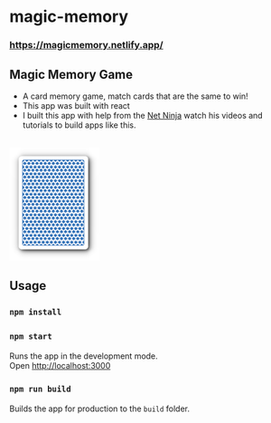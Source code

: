 # magic-memory

### https://magicmemory.netlify.app/

## Magic Memory Game

- A card memory game, match cards that are the same to win!
- This app was built with react
- I built this app with help from the [Net Ninja](https://www.youtube.com/watch?v=ZCKohZwGZMw&list=PL4cUxeGkcC9iQ7g2eoNXHCJBBBz40S_Lm 'Net Ninja Youtube Channel') watch his videos and tutorials to build apps like this.

<br>
<img src="./public/favicon.ico" alt="drawing" width="160" height="200"/>

## Usage

### `npm install`

### `npm start`

Runs the app in the development mode.<br>
Open [http://localhost:3000](http://localhost:3000)

### `npm run build`

Builds the app for production to the `build` folder.<br>
